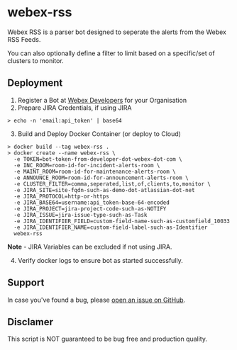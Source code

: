 # webex-rss

Webex RSS is a parser bot designed to seperate the alerts from the Webex RSS Feeds.

You can also optionally define a filter to limit based on a specific/set of clusters to monitor.

## Deployment

1. Register a Bot at [Webex Developers](https://developer.webex.com/my-apps) for your Organisation
2. Prepare JIRA Credentials, if using JIRA

```
> echo -n 'email:api_token' | base64
```

3. Build and Deploy Docker Container (or deploy to Cloud)

```
> docker build --tag webex-rss .
> docker create --name webex-rss \
  -e TOKEN=bot-token-from-developer-dot-webex-dot-com \
  -e INC_ROOM=room-id-for-incident-alerts-room \
  -e MAINT_ROOM=room-id-for-maintenance-alerts-room \
  -e ANNOUNCE_ROOM=room-id-for-announcement-alerts-room \
  -e CLUSTER_FILTER=comma,seperated,list,of,clients,to,monitor \
  -e JIRA_SITE=site-fqdn-such-as-demo-dot-atlassian-dot-net
  -e JIRA_PROTOCOL=http-or-https
  -e JIRA_BASE64=username:api_token-base-64-encoded
  -e JIRA_PROJECT=jira-project-code-such-as-NOTIFY
  -e JIRA_ISSUE=jira-issue-type-such-as-Task
  -e JIRA_IDENTIFIER_FIELD=custom-field-name-such-as-customfield_10033
  -e JIRA_IDENTIFIER_NAME=custom-field-label-such-as-Identifier
  webex-rss
```
**Note** - JIRA Variables can be excluded if not using JIRA.

4. Verify docker logs to ensure bot as started successfully.

## Support

In case you've found a bug, please [open an issue on GitHub](../../issues).

## Disclamer

This script is NOT guaranteed to be bug free and production quality.